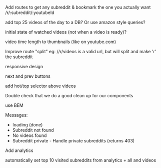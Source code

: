 Add routes to get any subreddit & bookmark the one you actually want
/r/:subreddit/:youtubeId

add top 25 videos of the day to a DB? Or use amazon style queries?

initial state of watched videos (not when a video is ready)?

video time length to thumbnails (like on youtube.com)

Improve route "split" eg: //r/videos is a valid url, but will split and make 'r' the subreddit

responsive design

next and prev buttons

add hot/top selector above videos

Double check that we do a good clean up for our components

use BEM

Messages:

- loading (done)
- Subreddit not found
- No videos found
- Subreddit private - Handle private subreddits (returns 403)

Add analytics

automatically set top 10 visited subreddits from analytics + all and videos
